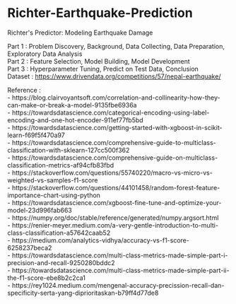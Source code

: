 # Richter-Earthquake-Prediction
Richter's Predictor: Modeling Earthquake Damage <div>
  Part 1 : Problem Discovery, Background, Data Collecting, Data Preparation, Exploratory Data Analysis <div>
  Part 2 : Feature Selection, Model Building, Model Development <div>
  Part 3 : Hyperparameter Tuning, Predict on Test Data, Conclusion <div> 
Dataset : https://www.drivendata.org/competitions/57/nepal-earthquake/
<div>
Reference : <div>
- https://blog.clairvoyantsoft.com/correlation-and-collinearity-how-they-can-make-or-break-a-model-9135fbe6936a <div>
- https://towardsdatascience.com/categorical-encoding-using-label-encoding-and-one-hot-encoder-911ef77fb5bd <div>
- https://towardsdatascience.com/getting-started-with-xgboost-in-scikit-learn-f69f5f470a97 <div>
- https://towardsdatascience.com/comprehensive-guide-to-multiclass-classification-with-sklearn-127cc500f362 <div>
- https://towardsdatascience.com/comprehensive-guide-on-multiclass-classification-metrics-af94cfb83fbd <div>
- https://stackoverflow.com/questions/55740220/macro-vs-micro-vs-weighted-vs-samples-f1-score <div>
- https://stackoverflow.com/questions/44101458/random-forest-feature-importance-chart-using-python <div>
- https://towardsdatascience.com/xgboost-fine-tune-and-optimize-your-model-23d996fab663 <div>
- https://numpy.org/doc/stable/reference/generated/numpy.argsort.html <div>
- https://renier-meyer.medium.com/a-very-gentle-introduction-to-multi-class-classification-a57642caab52 <div>
- https://medium.com/analytics-vidhya/accuracy-vs-f1-score-6258237beca2 <div>
- https://towardsdatascience.com/multi-class-metrics-made-simple-part-i-precision-and-recall-9250280bddc2 <div>
- https://towardsdatascience.com/multi-class-metrics-made-simple-part-ii-the-f1-score-ebe8b2c2ca1 <div>
- https://rey1024.medium.com/mengenal-accuracy-precission-recall-dan-specificity-serta-yang-diprioritaskan-b79ff4d77de8 
